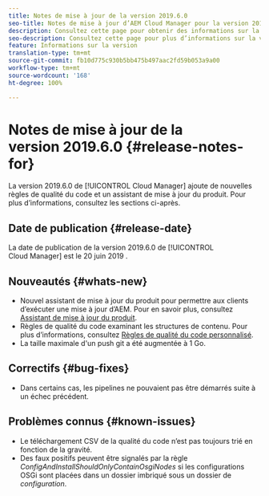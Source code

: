 ```yaml
---
title: Notes de mise à jour de la version 2019.6.0
seo-title: Notes de mise à jour d’AEM Cloud Manager pour la version 2019.6.0
description: Consultez cette page pour obtenir des informations sur la version 2019.6.0 de Cloud Manager.
seo-description: Consultez cette page pour plus d’informations sur la version 2019.6.0 d’AEM Cloud Manager.
feature: Informations sur la version
translation-type: tm+mt
source-git-commit: fb10d775c930b5bb475b497aac2fd59b053a9a00
workflow-type: tm+mt
source-wordcount: '168'
ht-degree: 100%

---
```


# Notes de mise à jour de la version 2019.6.0 {#release-notes-for}

La version 2019.6.0 de [!UICONTROL Cloud Manager] ajoute de nouvelles règles de qualité du code et un assistant de mise à jour du produit. Pour plus d’informations, consultez les sections ci-après.

## Date de publication {#release-date}

La date de publication de la version 2019.6.0 de [!UICONTROL Cloud Manager] est le 20 juin 2019 .

## Nouveautés {#whats-new}

* Nouvel assistant de mise à jour du produit pour permettre aux clients d’exécuter une mise à jour d’AEM. Pour en savoir plus, consultez [Assistant de mise à jour du produit](overview-productupdate-wizard.md).
* Règles de qualité du code examinant les structures de contenu. Pour plus d’informations, consultez [Règles de qualité du code personnalisé](custom-code-quality-rules.md).
* La taille maximale d&#39;un push git a été augmentée à 1 Go.

## Correctifs {#bug-fixes}

* Dans certains cas, les pipelines ne pouvaient pas être démarrés suite à un échec précédent.

## Problèmes connus {#known-issues}

* Le téléchargement CSV de la qualité du code n’est pas toujours trié en fonction de la gravité.
* Des faux positifs peuvent être signalés par la règle *ConfigAndInstallShouldOnlyContainOsgiNodes* si les configurations OSGi sont placées dans un dossier imbriqué sous un dossier de *configuration*.